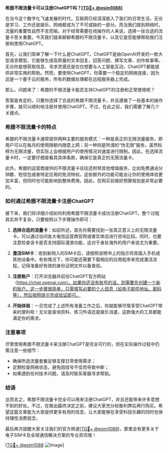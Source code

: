 **希腊不限流量卡可以注册ChatGPT吗？[[TG💪+ @esim1088](https://t.me/s/esim1088)]**

在当今这个数字化飞速发展的时代，互联网已经深深嵌入了我们的日常生活。无论是学习、工作还是娱乐，网络都成为了不可或缺的一部分。而当我们提到网络时，流量的重要性自然不言而喻。对于经常需要在线操作的人来说，选择一张合适的流量卡至关重要。今天我们就来聊聊希腊的不限流量卡，以及它是否能够帮助我们注册和使用ChatGPT。

首先，让我们简单了解一下什么是ChatGPT。ChatGPT是由OpenAI开发的一款大型语言模型，它能够生成高质量的文本回复，回答问题、撰写文章、创作故事等。无论你是想获取信息、寻求灵感还是仅仅想要与人工智能互动，ChatGPT都能提供非常实用的帮助。然而，要使用ChatGPT，你需要一个稳定的网络连接，因为这是一个基于云的服务，所有的数据处理都在远程服务器上完成。

那么，问题来了：希腊的不限流量卡能否支持ChatGPT的注册和正常使用呢？

答案是肯定的，只要你选择了合适的希腊不限流量卡，并且遵循了一些基本的操作步骤，就可以顺利地注册并使用ChatGPT。不过，在此之前，我们需要了解几个关键点。

### 希腊不限流量卡的特点

希腊的不限流量卡通常提供两种主要的服务模式：一种是真正的无限流量服务，即用户可以在每月的使用限额内随意上网；另一种则是所谓的“伪无限”服务，虽然标榜为无限流量，但实际上会根据用户的使用情况对速度进行限制。因此，在选择流量卡时，一定要仔细查看其具体条款，确保它是真正的无限流量卡。

此外，希腊的运营商提供的不限流量卡往往还附带其他增值服务，比如免费通话分钟数、短信包或者特定应用的免流特权。这些额外的功能可能会让你的使用体验更加丰富，但同时也可能影响到整体费用。因此，在购买前做好预算规划是非常必要的。

### 如何通过希腊不限流量卡注册ChatGPT

接下来，我们将详细介绍如何利用希腊不限流量卡成功注册ChatGPT。整个过程其实并不复杂，只要按照以下步骤操作即可：

1. **选择合适的流量卡**：如前所述，首先你需要找到一张真正意义上的无限流量卡。可以通过访问各大电信运营商官网或者实体店进行咨询比较。同时，也要注意检查该卡是否支持国际漫游功能，这对于身处海外的用户来说尤为重要。

2. **激活SIM卡**：收到新购入的SIM卡后，请按照说明书上的指示将其插入手机或其他设备中。有些情况下，你可能还需要下载相应的应用程序来完成激活流程。记得准备好有效的身份证明文件以备查验。

3. **注册账户**：打开浏览器并前往ChatGPT官方网站（https://chat.openai.com）。如果你还没有账号的话，则需要先创建一个新的账户。这一步骤很简单，只需填写必要的个人信息（如电子邮件地址、密码等），然后按照提示完成验证即可。

4. **开始体验**：一旦完成了上述所有准备工作之后，你就能够尽情享受ChatGPT带来的便利啦！无论是查询资料、练习外语还是娱乐消遣，这款强大的工具都能满足你的需求。

### 注意事项

尽管使用希腊不限流量卡来注册ChatGPT是完全可行的，但在实际操作过程中仍需注意一些细节：

- 确保所选流量套餐足够支撑日常使用需求；
- 定期检查网络状态，避免因信号不佳而导致中断；
- 如果遇到任何技术问题，请及时联系客服寻求帮助。

### 结语

总而言之，希腊不限流量卡完全可以用来注册ChatGPT，并且还能带来许多意想不到的好处。不过，在做出最终决定之前，建议大家充分权衡利弊后再行购买。希望这篇文章能为大家提供更多有用的信息，让大家能够在享受科技乐趣的同时也保持理性消费观念。

最后再次提醒大家关注我们的官方频道[[TG💪+ @esim1088](https://t.me/s/esim1088)]，那里会有更多关于电子SIM卡及全球通信解决方案的专业资讯哦！

[[TG💪+ @esim1088](https://t.me/s/esim1088) ![Image](https://i.postimg.cc/4NQfJmqS/Snipaste-2025-05-13-00-14-12.png)]